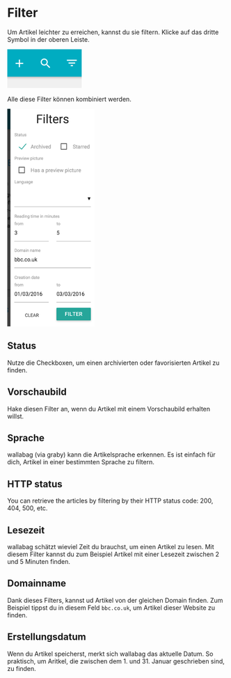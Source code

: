 Filter
======

Um Artikel leichter zu erreichen, kannst du sie filtern. Klicke auf das
dritte Symbol in der oberen Leiste.

![Obere Leiste](../../img/user/topbar.png)

Alle diese Filter können kombiniert werden.

![Kombiniere alle Filter](../../img/user/filters.png)

Status
------

Nutze die Checkboxen, um einen archivierten oder favorisierten Artikel
zu finden.

Vorschaubild
------------

Hake diesen Filter an, wenn du Artikel mit einem Vorschaubild erhalten
willst.

Sprache
-------

wallabag (via graby) kann die Artikelsprache erkennen. Es ist einfach
für dich, Artikel in einer bestimmten Sprache zu filtern.

HTTP status
-----------

You can retrieve the articles by filtering by their HTTP status code:
200, 404, 500, etc.

Lesezeit
--------

wallabag schätzt wieviel Zeit du brauchst, um einen Artikel zu lesen.
Mit diesem Filter kannst du zum Beispiel Artikel mit einer Lesezeit
zwischen 2 und 5 Minuten finden.

Domainname
----------

Dank dieses Filters, kannst ud Artikel von der gleichen Domain finden.
Zum Beispiel tippst du in diesem Feld `bbc.co.uk`, um Artikel dieser
Website zu finden.

Erstellungsdatum
----------------

Wenn du Artikel speicherst, merkt sich wallabag das aktuelle Datum. So
praktisch, um Aritkel, die zwischen dem 1. und 31. Januar geschrieben
sind, zu finden.
